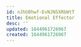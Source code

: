 ```yaml
---
id: nJhU0hwf-EvNJN5XRbWtT
title: Emotional Effector
desc: ''
updated: 1644961726967
created: 1644961726967
---
```


